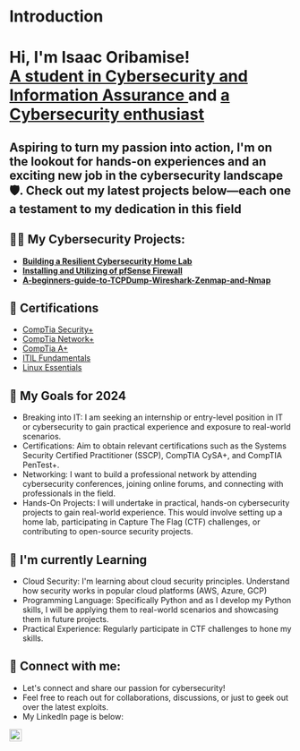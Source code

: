 # Introduction
<h1>Hi, I'm Isaac Oribamise! <br/><a href="https://github.com/IsaacOribamise">A student in Cybersecurity and Information Assurance </a> and <a href="https://www.linkedin.com/in/isaac-oribamise/">a Cybersecurity enthusiast</a></h1>

<h2>Aspiring to turn my passion into action, I'm on the lookout for hands-on experiences and an exciting new job in the cybersecurity landscape🛡️. Check out my latest projects below—each one a testament to my dedication in this field </h2>
<h2>👨‍💻 My Cybersecurity Projects:</h2>

- <b>[Building a Resilient Cybersecurity Home Lab](https://github.com/IsaacOribamise/Building-a-Resilient-Cybersecurity-Home-Lab)</b>
- <b>[Installing and Utilizing of pfSense Firewall](https://github.com/IsaacOribamise/Installing-and-Utilizing-of-pfSense-Firewall)</b>
- <b>[A-beginners-guide-to-TCPDump-Wireshark-Zenmap-and-Nmap](https://github.com/IsaacOribamise/Mastering-Network-Insights-A-beginners-guide-to-TCPDump-and-Nmap)</b>



<h2> 📜 Certifications</h2>

- [CompTia Security+](https://www.credly.com/users/isaac-oribamise/badges)
- [CompTia Network+](https://www.credly.com/users/isaac-oribamise/badges)
- [CompTia A+](https://www.credly.com/users/isaac-oribamise/badges)
- [ITIL Fundamentals](https://www.linkedin.com/in/isaac-oribamise/)
- [Linux Essentials](https://cs.lpi.org/caf/Xamman/certification/verify/LPI000594664/nfxqlclkvg)

<h2>🌱 My Goals for 2024</h2>

- Breaking into IT: I am seeking an internship or entry-level position in IT or cybersecurity to gain practical experience and exposure to real-world scenarios.
- Certifications: Aim to obtain relevant certifications such as the Systems Security Certified Practitioner (SSCP), CompTIA CySA+, and CompTIA PenTest+.
- Networking: I want to build a professional network by attending cybersecurity conferences, joining online forums, and connecting with professionals in the field.
- Hands-On Projects: I will undertake in practical, hands-on cybersecurity projects to gain real-world experience. This would involve setting up a home lab, participating in Capture The Flag (CTF) challenges, or contributing to open-source security projects.

<h2>🌱 I'm currently Learning</h2>

- Cloud Security: I'm learning about cloud security principles. Understand how security works in popular cloud platforms (AWS, Azure, GCP)
- Programming Language: Specifically Python and as I develop my Python skills, I will be applying them to real-world scenarios and showcasing them in future projects.
- Practical Experience: Regularly participate in CTF challenges to hone my skills.

<h2> 🤳 Connect with me:</h2>

- Let's connect and share our passion for cybersecurity!
- Feel free to reach out for collaborations, discussions, or just to geek out over the latest exploits. 
- My LinkedIn page is below:

[<img align="left" alt="RichardSaunders | LinkedIn" width="22px" src="https://cdn.jsdelivr.net/npm/simple-icons@v3/icons/linkedin.svg" />][linkedin]

[linkedin]: https://www.linkedin.com/in/isaac-oribamise/

<!--
**joshmadakor1/joshmadakor1** is a ✨ _special_ ✨ repository because its `README.md` (this file) appears on your GitHub profile.

Here are some ideas to get you started:

- 🔭 I’m currently working on ...
- 🌱 I’m currently learning ...
- 👯 I’m looking to collaborate on ...
- 🤔 I’m looking for help with ...
- 💬 Ask me about ...
- 📫 How to reach me: ...
- 😄 Pronouns: ...
- ⚡ Fun fact: ...
-->

